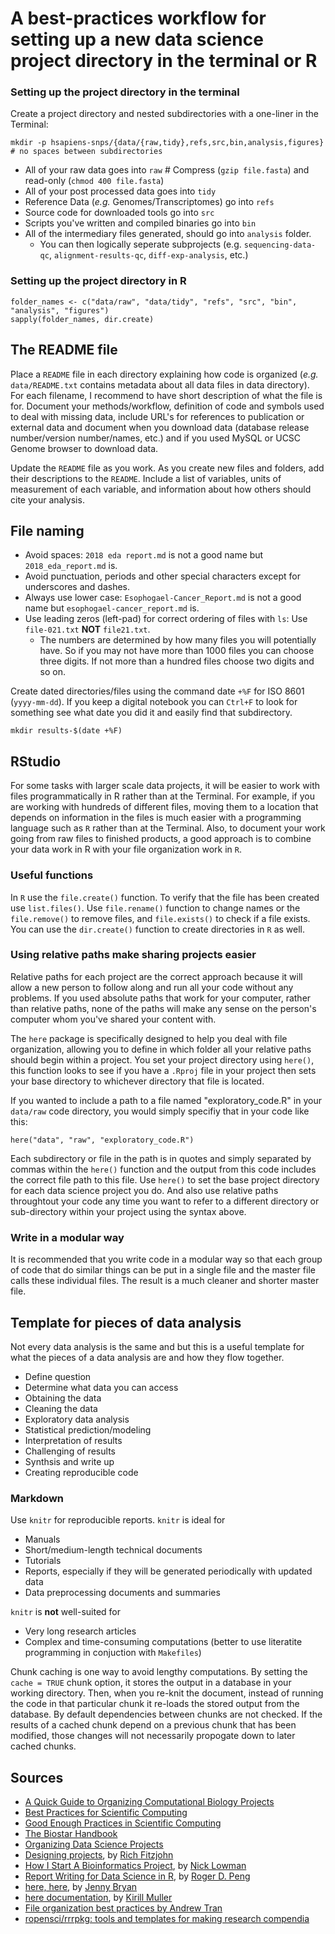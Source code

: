 # A best-practices workflow for setting up a new data science project directory in the terminal or R

### Setting up the project directory in the terminal

Create a project directory and nested subdirectories with a one-liner in the Terminal:

    mkdir -p hsapiens-snps/{data/{raw,tidy},refs,src,bin,analysis,figures}  # no spaces between subdirectories
    
* All of your raw data goes into `raw`  # Compress (`gzip file.fasta`) and read-only (`chmod 400 file.fasta`)
* All of your post processed data goes into `tidy` 
* Reference Data (*e.g.* Genomes/Transcriptomes) go into `refs`
* Source code for downloaded tools go into `src`
* Scripts you've written and compiled binaries go into `bin`
* All of the intermediary files generated, should go into `analysis` folder. 
    * You can then logically seperate subprojects (e.g. `sequencing-data-qc`, `alignment-results-qc`, `diff-exp-analysis`, etc.)

### Setting up the project directory in R

    folder_names <- c("data/raw", "data/tidy", "refs", "src", "bin", "analysis", "figures")
    sapply(folder_names, dir.create)

## The README file

Place a `README` file in each directory explaining how code is organized (*e.g.* `data/README.txt` contains metadata about all data files in data directory). For each filename, I recommend to have  short description of what the file is for. Document your methods/workflow, definition of code and symbols used to deal with missing data, include URL's for references to publication or external data and document when you download data (database release number/version number/names, etc.) and if you used MySQL or UCSC Genome browser to download data.

Update the `README` file as you work. As you create new files and folders, add their descriptions to the `README`. Include a list of variables, units of measurement of each variable, and information about how others should cite your analysis.

## File naming

* Avoid spaces: `2018 eda report.md` is not a good name but `2018_eda_report.md` is.
* Avoid punctuation, periods and other special characters except for underscores and dashes.
* Always use lower case: `Esophogael-Cancer_Report.md` is not a good name but `esophogael-cancer_report.md` is.
* Use leading zeros (left-pad) for correct ordering of files with `ls`: Use `file-021.txt` **NOT** `file21.txt`.
    * The numbers are determined by how many files you will potentially have. So if you may not have more than 1000 files you can choose three digits. If not more than a hundred files choose two digits and so on. 
    
Create dated directories/files using the command date `+%F` for ISO 8601 (`yyyy-mm-dd`). If you keep a digital notebook you can `Ctrl+F` to look for something see what date you did it and easily find that subdirectory.

    mkdir results-$(date +%F)
    
## RStudio

For some tasks with larger scale data projects, it will be easier to work with files programmatically in R rather than at the Terminal. For example, if you are working with hundreds of different files, moving them to a location that depends on information in the files is much easier with a programming language such as `R` rather than at the Terminal. Also, to document your work going from raw files to finished products, a good approach is to combine your data work in R with your file organization work in `R`.

### Useful functions

In `R` use the `file.create()` function. To verify that the file has been created use `list.files()`. Use `file.rename()` function to change names or the `file.remove()` to remove files, and `file.exists()` to check if a file exists. You can use the `dir.create()` function to create directories in `R` as well.

### Using relative paths make sharing projects easier

Relative paths for each project are the correct approach because it will allow a new person to follow along and run all your code without any problems. If you used absolute paths that work for your computer, rather than relative paths, none of the paths will make any sense on the person's computer whom you've shared your content with.

The `here` package is specifically designed to help you deal with file organization, allowing you to define in which folder all your relative paths should begin within a project. You set your project directory using `here()`, this function looks to see if you have a `.Rproj` file in your project then sets your base directory to whichever directory that file is located.

If you wanted to include a path to a file named "exploratory_code.R" in your `data/raw` code directory, you would simply specifiy that in your code like this:

    here("data", "raw", "exploratory_code.R")

Each subdirectory or file in the path is in quotes and simply separated by commas within the `here()` function and the output from this code includes the correct file path to this file. Use `here()` to set the base project directory for each data science project you do. And also use relative paths throughtout your code any time you want to refer to a different directory or sub-directory within your project using the syntax above.

### Write in a modular way

It is recommended that you write code in a modular way so that each group of code that do similar things can be put in a single file and the master file calls these individual files. The result is a much cleaner and shorter master file.

## Template for pieces of data analysis

Not every data analysis is the same and but this is a useful template for what the pieces of a data analysis are and how they flow together.

+ Define question
+ Determine what data you can access
+ Obtaining the data
+ Cleaning the data
+ Exploratory data analysis
+ Statistical prediction/modeling
+ Interpretation of results
+ Challenging of results
+ Synthsis and write up
+ Creating reproducible code

### Markdown

Use `knitr` for reproducible reports. `knitr` is ideal for

+ Manuals
+ Short/medium-length technical documents
+ Tutorials
+ Reports, especially if they will be generated periodically with updated data
+ Data preprocessing documents and summaries

`knitr` is **not** well-suited for 

+ Very long research articles
+ Complex and time-consuming computations (better to use literatite programming in conjuction with `Makefiles`)

Chunk caching is one way to avoid lengthy computations. By setting the `cache = TRUE` chunk option, it stores the output in a database in your working directory. Then, when you re-knit the document, instead of running the code in that particular chunk it re-loads the stored output from the database. By default dependencies between chunks are not checked. If the results of a cached chunk depend on a previous chunk that has been modified, those changes will not necessarily propogate down to later cached chunks.

## Sources

* [A Quick Guide to Organizing Computational Biology Projects](http://journals.plos.org/ploscompbiol/article?id=10.1371/journal.pcbi.1000424)
* [Best Practices for Scientific Computing](https://journals.plos.org/plosbiology/article?id=10.1371/journal.pbio.1001745)
* [Good Enough Practices in Scientific Computing](https://journals.plos.org/ploscompbiol/article?id=10.1371/journal.pcbi.1005510)
* [The Biostar Handbook](https://www.biostarhandbook.com/)
* [Organizing Data Science Projects](https://leanpub.com/universities/courses/jhu/cbds-organizing)
* [Designing projects](https://nicercode.github.io/blog/2013-04-05-projects/), by [Rich Fitzjohn](https://nicercode.github.io/about/#Team)
* [How I Start A Bioinformatics Project](http://lab.loman.net/2014/05/14/how-i-start-a-bioinformatics-project/), by [Nick Lowman](http://lab.loman.net/about/)
* [Report Writing for Data Science in R](https://leanpub.com/reportwriting), by [Roger D. Peng](http://www.biostat.jhsph.edu/~rpeng/)
* [here, here](https://github.com/jennybc/here_here), by [Jenny Bryan](https://www.stat.ubc.ca/~jenny/)
* [here documentation](https://github.com/r-lib/here), by [Kirill Muller](https://github.com/krlmlr)
* [File organization best practices by Andrew Tran](https://andrewbtran.github.io/NICAR/2018/workflow/docs/01-workflow_intro.html?utm_content=buffer858fd&utm_medium=social&utm_source=twitter.com&utm_campaign=buffer)
* [ropensci/rrrpkg: tools and templates for making research compendia](https://github.com/ropensci/rrrpkg#useful-tools-and-templates-for-making-research-compendia)
